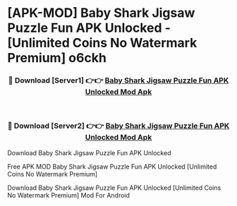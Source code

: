 # [APK-MOD] Baby Shark Jigsaw Puzzle Fun APK Unlocked - [Unlimited Coins No Watermark Premium] o6ckh



<div align="center">
<h3>🔴 Download [Server1] 👉👉 <a href="https://momento.my/?title=Baby_Shark_Jigsaw_Puzzle_Fun_APK_Unlocked">Baby Shark Jigsaw Puzzle Fun APK Unlocked Mod Apk</a></h3><br>

<h3>🔴 Download [Server2] 👉👉 <a href="https://momento.my/?title=Baby_Shark_Jigsaw_Puzzle_Fun_APK_Unlocked">Baby Shark Jigsaw Puzzle Fun APK Unlocked Mod Apk</a></h3>
</div>



Download Baby Shark Jigsaw Puzzle Fun APK Unlocked 

Free APK MOD Baby Shark Jigsaw Puzzle Fun APK Unlocked [Unlimited Coins No Watermark Premium]

Download Baby Shark Jigsaw Puzzle Fun APK Unlocked [Unlimited Coins No Watermark Premium] Mod For Android
